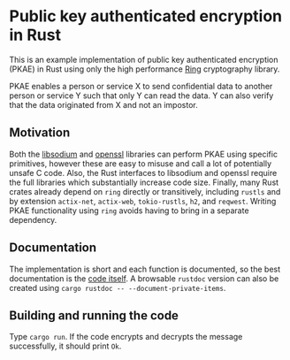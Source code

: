 # Public key authenticated encryption in Rust

This is an example implementation of public key authenticated encryption (PKAE)
in Rust using only the high performance [Ring](https://github.com/briansmith/ring)
cryptography library.

PKAE enables a person or service X to send confidential data to another person
or service Y such that only Y can read the data. Y can also verify that the data
originated from X and not an impostor.

## Motivation

Both the [libsodium](https://doc.libsodium.org/public-key_cryptography/authenticated_encryption)
and [openssl](https://www.openssl.org/docs/manmaster/man7/evp.html) libraries
can perform PKAE using specific primitives, however these are easy to misuse and
call a lot of potentially unsafe C code. Also, the Rust interfaces to libsodium
and openssl require the full libraries which substantially increase code size.
Finally, many Rust crates already depend on `ring` directly or transitively,
including `rustls` and by extension `actix-net`, `actix-web`, `tokio-rustls`, 
`h2`, and `reqwest`. Writing PKAE functionality using `ring` avoids having to
bring in a separate dependency.

## Documentation

The implementation is short and each function is documented, so the best
documentation is the [code itself](src/main.rs). A browsable `rustdoc` version
can also be created using `cargo rustdoc -- --document-private-items`.

## Building and running the code

Type `cargo run`. If the code encrypts and decrypts the message successfully, it
should print `Ok`.
